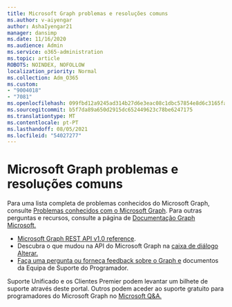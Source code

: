 ```yaml
---
title: Microsoft Graph problemas e resoluções comuns
ms.author: v-aiyengar
author: AshaIyengar21
manager: dansimp
ms.date: 11/16/2020
ms.audience: Admin
ms.service: o365-administration
ms.topic: article
ROBOTS: NOINDEX, NOFOLLOW
localization_priority: Normal
ms.collection: Adm_O365
ms.custom:
- "9004018"
- "7081"
ms.openlocfilehash: 099fbd12a9245ad314b27d6e3eac08c1dbc57854e8d6c3165fac81141d83bde6
ms.sourcegitcommit: b5f7da89a650d2915dc652449623c78be6247175
ms.translationtype: MT
ms.contentlocale: pt-PT
ms.lasthandoff: 08/05/2021
ms.locfileid: "54027277"
---
```

# <a name="microsoft-graph-common-issues-and-resolutions"></a>Microsoft Graph problemas e resoluções comuns

Para uma lista completa de problemas conhecidos do Microsoft Graph, consulte [Problemas conhecidos com o Microsoft Graph](https://docs.microsoft.com/graph/known-issues). Para outras perguntas e recursos, consulte a página de [Documentação Graph Microsoft.](https://docs.microsoft.com/graph/)

- [Microsoft Graph REST API v1.0 reference](https://docs.microsoft.com/graph/api/overview?toc=.%2Fref%2Ftoc.json&view=graph-rest-1.0).
- Descubra o que mudou na API do Microsoft Graph na [caixa de diálogo Alterar.](https://docs.microsoft.com/graph/changelog) 
- [Faça uma pergunta ou forneça feedback sobre o Graph e](https://aka.ms/GraphDeveloperSupport) documentos da Equipa de Suporte do Programador.

Suporte Unificado e os Clientes Premier podem levantar um bilhete de suporte através deste portal. Outros podem aceder ao suporte gratuito para programadores do Microsoft Graph no [Microsoft Q&A.](https://aka.ms/AskGraph)
